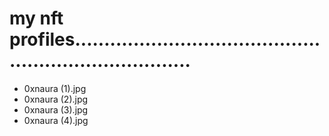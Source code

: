 # my nft profiles.........................................................................
- 0xnaura (1).jpg
- 0xnaura (2).jpg
- 0xnaura (3).jpg
- 0xnaura (4).jpg
